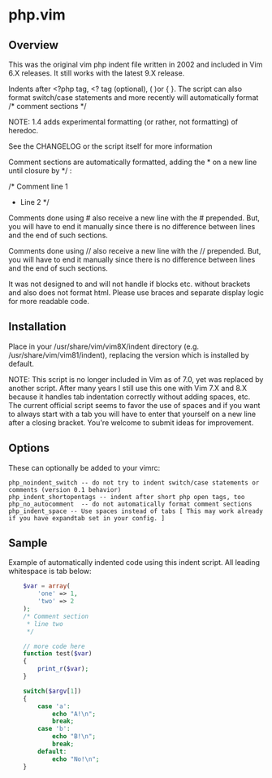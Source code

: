 # php.vim

## Overview
This was the original vim php indent file written in 2002 and included in Vim 6.X releases.  It still works with the latest 9.X release.

Indents after <?php tag, <? tag (optional), ( )or { }.  The script can also format switch/case statements and more recently will automatically format /* comment sections */


NOTE: 1.4 adds experimental formatting (or rather, not formatting) of heredoc.

See the CHANGELOG or the script itself for more information

Comment sections are automatically formatted, adding the * on a new line until closure by */ :

/* Comment line 1
 * Line 2
 */

Comments done using # also receive a new line with the # prepended.  But, you will have to end it manually since there is no difference between lines and the end of such sections.

Comments done using // also receive a new line with the // prepended.  But, you will have to end it manually since there is no difference between lines and the end of such sections.

It was not designed to and will not handle if blocks etc. without brackets and also does not format html.  Please use braces and separate display logic for more readable code.

## Installation
Place in your /usr/share/vim/vim8X/indent directory (e.g. /usr/share/vim/vim81/indent), replacing the version which is installed by default.

NOTE: This script is no longer included in Vim as of 7.0, yet was replaced by another script.  After many years I still use this one with Vim 7.X and 8.X because it handles tab indentation correctly without adding spaces, etc.  The current official script seems to favor the use of spaces and if you want to always start with a tab you will have to enter that yourself on a new line after a closing bracket.  You're welcome to submit ideas for improvement.

## Options
  These can optionally be added to your vimrc:

    php_noindent_switch -- do not try to indent switch/case statements or comments (version 0.1 behavior)
    php_indent_shortopentags -- indent after short php open tags, too
    php_no_autocomment  -- do not automatically format comment sections
    php_indent_space -- Use spaces instead of tabs [ This may work already if you have expandtab set in your config. ]

## Sample

Example of automatically indented code using this indent script.  All leading whitespace is tab below:
```php
	$var = array(
		'one' => 1,
		'two' => 2
	);
	/* Comment section
	 * line two
	 */

	// more code here
	function test($var)
	{
		print_r($var);
	}

	switch($argv[1])
	{
		case 'a':
			echo "A!\n";
			break;
		case 'b':
			echo "B!\n";
			break;
		default:
			echo "No!\n";
	}
```


